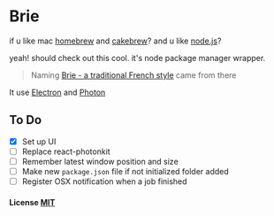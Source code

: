 # Brie

if u like mac [homebrew](http://brew.sh/) and [cakebrew](https://www.cakebrew.com/)? and u like [node.js](https://nodejs.org)?

yeah! should check out this cool. it's node package manager wrapper.

> Naming [Brie - a traditional French style](https://www.cheesemaking.com/store/pg/22-Brie.html) came from there

It use [Electron](http://electron.atom.io/) and [Photon](http://photonkit.com/)

## To Do

- [x] Set up UI
- [ ] Replace react-photonkit
- [ ] Remember latest window position and size
- [ ] Make new `package.json` file if not initialized folder added
- [ ] Register OSX notification when a job finished

#### License [MIT](LICENSE.md)
